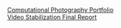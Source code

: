 [Computational Photography Portfolio](VideoStabilization/portfolio.pdf)
<br />
[Video Stabilization Final Report](VideoStabilization/finalreport.pdf)

